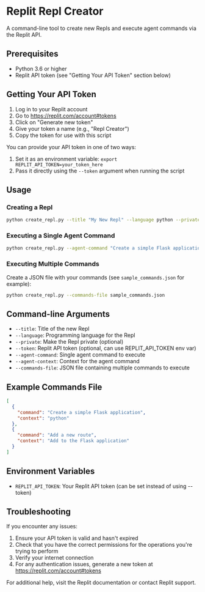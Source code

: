 # Replit Repl Creator

A command-line tool to create new Repls and execute agent commands via the Replit API.

## Prerequisites

- Python 3.6 or higher
- Replit API token (see "Getting Your API Token" section below)

## Getting Your API Token

1. Log in to your Replit account
2. Go to https://replit.com/account#tokens
3. Click on "Generate new token"
4. Give your token a name (e.g., "Repl Creator")
5. Copy the token for use with this script

You can provide your API token in one of two ways:
1. Set it as an environment variable: `export REPLIT_API_TOKEN=your_token_here`
2. Pass it directly using the `--token` argument when running the script

## Usage

### Creating a Repl

```bash
python create_repl.py --title "My New Repl" --language python --private
```

### Executing a Single Agent Command

```bash
python create_repl.py --agent-command "Create a simple Flask application" --agent-context "python"
```

### Executing Multiple Commands

Create a JSON file with your commands (see `sample_commands.json` for example):

```bash
python create_repl.py --commands-file sample_commands.json
```

## Command-line Arguments

- `--title`: Title of the new Repl
- `--language`: Programming language for the Repl
- `--private`: Make the Repl private (optional)
- `--token`: Replit API token (optional, can use REPLIT_API_TOKEN env var)
- `--agent-command`: Single agent command to execute
- `--agent-context`: Context for the agent command
- `--commands-file`: JSON file containing multiple commands to execute

## Example Commands File

```json
[
  {
    "command": "Create a simple Flask application",
    "context": "python"
  },
  {
    "command": "Add a new route",
    "context": "Add to the Flask application"
  }
]
```

## Environment Variables

- `REPLIT_API_TOKEN`: Your Replit API token (can be set instead of using --token)

## Troubleshooting

If you encounter any issues:

1. Ensure your API token is valid and hasn't expired
2. Check that you have the correct permissions for the operations you're trying to perform
3. Verify your internet connection
4. For any authentication issues, generate a new token at https://replit.com/account#tokens

For additional help, visit the Replit documentation or contact Replit support.